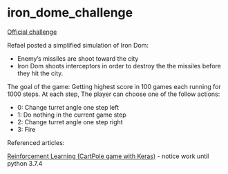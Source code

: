 # iron_dome_challenge
[Official challenge](http://portal.rafael.co.il/mlchallenge2019/Documents/index.html)

Refael posted a simplified simulation of Iron Dom:
- Enemy’s missiles are shoot toward the city
- Iron Dom shoots interceptors in order to destroy the the missiles before they hit
the city.

The goal of the game: Getting highest score in 100 games  each running for
1000 steps. At each step, The player can choose one of the follow actions:
- 0: Change turret angle one step left
- 1: Do nothing in the current game step
- 2: Change turret angle one step right
- 3: Fire



Referenced articles:

[Reinforcement Learning (CartPole game with Keras)](https://keon.github.io/deep-q-learning) - notice work until python 3.7.4